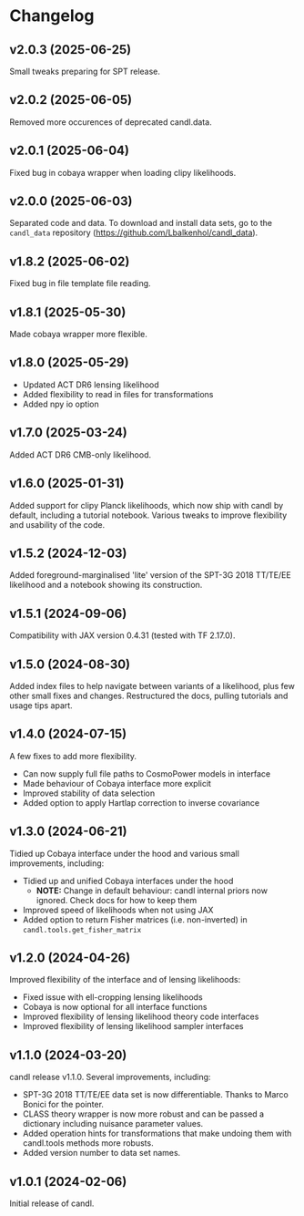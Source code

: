 # Changelog

## v2.0.3 (2025-06-25)

Small tweaks preparing for SPT release.

## v2.0.2 (2025-06-05)

Removed more occurences of deprecated candl.data.

## v2.0.1 (2025-06-04)

Fixed bug in cobaya wrapper when loading clipy likelihoods.

## v2.0.0 (2025-06-03)

Separated code and data. To download and install data sets, go to the `candl_data` repository (https://github.com/Lbalkenhol/candl_data).

## v1.8.2 (2025-06-02)

Fixed bug in file template file reading.

## v1.8.1 (2025-05-30)

Made cobaya wrapper more flexible.

## v1.8.0 (2025-05-29)

* Updated ACT DR6 lensing likelihood
* Added flexibility to read in files for transformations
* Added npy io option

## v1.7.0 (2025-03-24)

Added ACT DR6 CMB-only likelihood.

## v1.6.0 (2025-01-31)

Added support for clipy Planck likelihoods, which now ship with candl by default, including a tutorial notebook. Various tweaks to improve flexibility and usability of the code.

## v1.5.2 (2024-12-03)

Added foreground-marginalised 'lite' version of the SPT-3G 2018 TT/TE/EE likelihood and a notebook showing its construction.

## v1.5.1 (2024-09-06)

Compatibility with JAX version 0.4.31 (tested with TF 2.17.0).

## v1.5.0 (2024-08-30)

Added index files to help navigate between variants of a likelihood, plus few other small fixes and changes. Restructured the docs, pulling tutorials and usage tips apart.

## v1.4.0 (2024-07-15)

A few fixes to add more flexibility.

* Can now supply full file paths to CosmoPower models in interface
* Made behaviour of Cobaya interface more explicit
* Improved stability of data selection
* Added option to apply Hartlap correction to inverse covariance

## v1.3.0 (2024-06-21)

Tidied up Cobaya interface under the hood and various small improvements, including:

* Tidied up and unified Cobaya interfaces under the hood
    * __NOTE:__ Change in default behaviour: candl internal priors now ignored. Check docs for how to keep them
* Improved speed of likelihoods when not using JAX
* Added option to return Fisher matrices (i.e. non-inverted) in `candl.tools.get_fisher_matrix`

## v1.2.0 (2024-04-26)

Improved flexibility of the interface and of lensing likelihoods:

* Fixed issue with ell-cropping lensing likelihoods
* Cobaya is now optional for all interface functions
* Improved flexibility of lensing likelihood theory code interfaces
* Improved flexibility of lensing likelihood sampler interfaces

## v1.1.0 (2024-03-20)

candl release v1.1.0. Several improvements, including:

* SPT-3G 2018 TT/TE/EE data set is now differentiable. Thanks to Marco Bonici for the pointer.
* CLASS theory wrapper is now more robust and can be passed a dictionary including nuisance parameter values.
* Added operation hints for transformations that make undoing them with candl.tools methods more robusts.
* Added version number to data set names.


## v1.0.1 (2024-02-06)

Initial release of candl.
